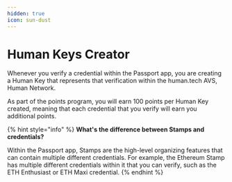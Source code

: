 ```yaml
---
hidden: true
icon: sun-dust
---
```


# Human Keys Creator

Whenever you verify a credential within the Passport app, you are creating a Human Key that represents that verification within the human.tech AVS, Human Network.&#x20;

As part of the points program, you will earn 100 points per Human Key created, meaning that each credential that you verify will earn you additional points.&#x20;

{% hint style="info" %}
**What's the difference between Stamps and credentials?**

Within the Passport app, Stamps are the high-level organizing features that can contain multiple different credentials. For example, the Ethereum Stamp has multiple different credentials within it that you can verify, such as the ETH Enthusiast or ETH Maxi credential.
{% endhint %}

